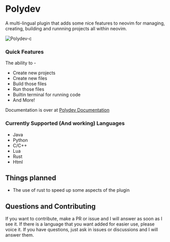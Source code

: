 # Polydev
A multi-lingual plugin that adds some nice features to neovim for managing, creating, building and runnning projects all within neovim.

![Polydev-c](https://github.com/user-attachments/assets/365dd673-6b1f-4ccc-ac1f-c5131d055fd9)

### Quick Features
The ability to -
* Create new projects
* Create new files
* Build those files
* Run those files
* Builtin terminal for running code
* And More!

Documentation is over at [Polydev Documentation](https://darthmoomancer.github.io/Polydev/)

### Currently Supported (And working) Languages
* Java
* Python
* C/C++
* Lua
* Rust
* Html

## Things planned
* The use of rust to speed up some aspects of the plugin
## Questions and Contributing

If you want to contribute, make a PR or issue and I will answer as soon as I see it. If there is a language that you want added for easier use, please voice it. If you have questions, just ask in issues or discussions and I will answer them.
